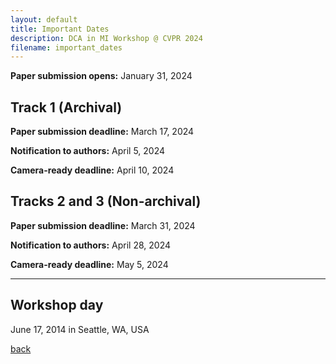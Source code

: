 ```yaml
---
layout: default
title: Important Dates
description: DCA in MI Workshop @ CVPR 2024
filename: important_dates
---
```


**Paper submission opens:** January 31, 2024

## Track 1 (Archival)

**Paper submission deadline:** March 17, 2024

**Notification to authors:** April 5, 2024

**Camera-ready deadline:** April 10, 2024

## Tracks 2 and 3 (Non-archival)

**Paper submission deadline:** March 31, 2024

**Notification to authors:** April 28, 2024

**Camera-ready deadline:** May 5, 2024

---

## Workshop day

June 17, 2014 in Seattle, WA, USA


[back](./)
